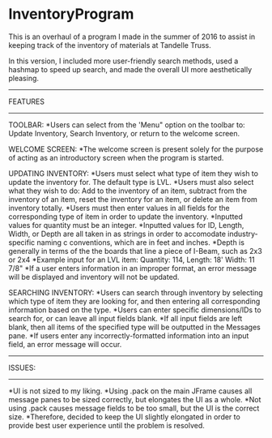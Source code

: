 # InventoryProgram

This is an overhaul of a program I made in the summer of 2016 to assist in keeping track of the inventory of materials at Tandelle Truss.

In this version, I included more user-friendly search methods, used a hashmap to speed up search, and made the overall UI more
aesthetically pleasing.

********
FEATURES
********

TOOLBAR:
  *Users can select from the 'Menu" option on the toolbar to: Update Inventory, Search Inventory, or return to the welcome screen.
  
WELCOME SCREEN:
  *The welcome screen is present solely for the purpose of acting as an introductory screen when the program is started.
  
UPDATING INVENTORY:
  *Users must select what type of item they wish to update the inventory for. The default type is LVL.
  *Users must also select what they wish to do: Add to the inventory of an item, subtract from the inventory of an item, reset the            inventory for an item, or delete an item from inventory totally.
  *Users must then enter values in all fields for the corresponding type of item in order to update the inventory.
    *Inputted values for quantity must be an integer.
    *Inputted values for ID, Length, Width, or Depth are all taken in as strings in order to accomodate industry-specific naming      c        conventions, which are in feet and inches.
        *Depth is generally in terms of the the boards that line a piece of I-Beam, such as 2x3 or 2x4
        *Example input for an LVL item: Quantity: 114, Length: 18' Width: 11 7/8"
  *If a user enters information in an improper format, an error message will be displayed and inventory will not be updated.
  
  SEARCHING INVENTORY:
    *Users can search through inventory by selecting which type of item they are looking for, and then entering all corresponding              information based on the type.
    *Users can enter specific dimensions/IDs to search for, or can leave all input fields blank.
      *If all input fields are left blank, then all items of the specified type will be outputted in the Messages pane.
    *If users enter any incorrectly-formatted information into an input field, an error message will occur.
    

*******
ISSUES:
*******

*UI is not sized to my liking. 
  *Using .pack on the main JFrame causes all message panes to be sized correctly, but elongates the UI as a whole. 
  *Not using .pack causes message fields to be too small, but the UI is the correct size.
    *Therefore, decided to keep the UI slightly elongated in order to provide best user experience until the problem is resolved.
      
  
